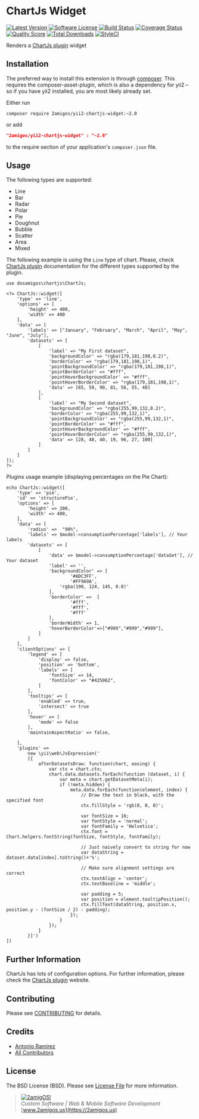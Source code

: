 ChartJs Widget
==============

[![Latest Version](https://img.shields.io/github/tag/2amigos/yii2-chartjs-widget.svg?style=flat-square&label=release)](https://github.com/2amigos/yii2-chartjs-widget/tags)
[![Software License](https://img.shields.io/badge/license-BSD-brightgreen.svg?style=flat-square)](LICENSE.md)
[![Build Status](https://img.shields.io/travis/2amigos/yii2-chartjs-widget/master.svg?style=flat-square)](https://travis-ci.org/2amigos/yii2-chartjs-widget)
[![Coverage Status](https://img.shields.io/scrutinizer/coverage/g/2amigos/yii2-chartjs-widget.svg?style=flat-square)](https://scrutinizer-ci.com/g/2amigos/yii2-chartjs-widget/code-structure)
[![Quality Score](https://img.shields.io/scrutinizer/g/2amigos/yii2-chartjs-widget.svg?style=flat-square)](https://scrutinizer-ci.com/g/2amigos/yii2-chartjs-widget)
[![Total Downloads](https://poser.pugx.org/2amigos/yii2-chartjs-widget/downloads)](https://packagist.org/packages/2amigos/yii2-chartjs-widget) 
[![StyleCI](https://styleci.io/repos/16515084/shield?branch=master)](https://styleci.io/repos/16515084)

Renders a [ChartJs plugin](http://www.chartjs.org/docs/) widget

Installation
------------
The preferred way to install this extension is through [composer](http://getcomposer.org/download/). This requires the 
composer-asset-plugin, which is also a dependency for yii2 – so if you have yii2 installed, you are most likely already 
set.


Either run

```
composer require 2amigos/yii2-chartjs-widget:~2.0
```
or add

```json
"2amigos/yii2-chartjs-widget" : "~2.0"
```

to the require section of your application's `composer.json` file.

Usage
-----
The following types are supported: 

- Line 
- Bar 
- Radar 
- Polar 
- Pie 
- Doughnut 
- Bubble 
- Scatter 
- Area 
- Mixed

The following example is using the `Line` type of chart. Please, check [ChartJs plugin](http://www.chartjs.org/docs/) 
documentation for the different types supported by the plugin.

```
use dosamigos\chartjs\ChartJs;

<?= ChartJs::widget([
    'type' => 'line',
    'options' => [
        'height' => 400,
        'width' => 400
    ],
    'data' => [
        'labels' => ["January", "February", "March", "April", "May", "June", "July"],
        'datasets' => [
            [
                'label' => "My First dataset",
                'backgroundColor' => "rgba(179,181,198,0.2)",
                'borderColor' => "rgba(179,181,198,1)",
                'pointBackgroundColor' => "rgba(179,181,198,1)",
                'pointBorderColor' => "#fff",
                'pointHoverBackgroundColor' => "#fff",
                'pointHoverBorderColor' => "rgba(179,181,198,1)",
                'data' => [65, 59, 90, 81, 56, 55, 40]
            ],
            [
                'label' => "My Second dataset",
                'backgroundColor' => "rgba(255,99,132,0.2)",
                'borderColor' => "rgba(255,99,132,1)",
                'pointBackgroundColor' => "rgba(255,99,132,1)",
                'pointBorderColor' => "#fff",
                'pointHoverBackgroundColor' => "#fff",
                'pointHoverBorderColor' => "rgba(255,99,132,1)",
                'data' => [28, 48, 40, 19, 96, 27, 100]
            ]
        ]
    ]
]);
?>
```
Plugins usage example (displaying percentages on the Pie Chart):
```
echo ChartJs::widget([
    'type' => 'pie',
    'id' => 'structurePie',
    'options' => [
        'height' => 200,
        'width' => 400,
    ],
    'data' => [
        'radius' =>  "90%",
        'labels' => $model->consumptionPercentage['labels'], // Your labels
        'datasets' => [
            [
                'data' => $model->consumptionPercentage['dataSet'], // Your dataset
                'label' => '',
                'backgroundColor' => [
                        '#ADC3FF',
                        '#FF9A9A',
                    'rgba(190, 124, 145, 0.8)'
                ],
                'borderColor' =>  [
                        '#fff',
                        '#fff',
                        '#fff'
                ],
                'borderWidth' => 1,
                'hoverBorderColor'=>["#999","#999","#999"],                
            ]
        ]
    ],
    'clientOptions' => [
        'legend' => [
            'display' => false,
            'position' => 'bottom',
            'labels' => [
                'fontSize' => 14,
                'fontColor' => "#425062",
            ]
        ],
        'tooltips' => [
            'enabled' => true,
            'intersect' => true
        ],
        'hover' => [
            'mode' => false
        ],
        'maintainAspectRatio' => false,

    ],
    'plugins' =>
        new \yii\web\JsExpression('
        [{
            afterDatasetsDraw: function(chart, easing) {
                var ctx = chart.ctx;
                chart.data.datasets.forEach(function (dataset, i) {
                    var meta = chart.getDatasetMeta(i);
                    if (!meta.hidden) {
                        meta.data.forEach(function(element, index) {
                            // Draw the text in black, with the specified font
                            ctx.fillStyle = 'rgb(0, 0, 0)';

                            var fontSize = 16;
                            var fontStyle = 'normal';
                            var fontFamily = 'Helvetica';
                            ctx.font = Chart.helpers.fontString(fontSize, fontStyle, fontFamily);

                            // Just naively convert to string for now
                            var dataString = dataset.data[index].toString()+'%';

                            // Make sure alignment settings are correct
                            ctx.textAlign = 'center';
                            ctx.textBaseline = 'middle';

                            var padding = 5;
                            var position = element.tooltipPosition();
                            ctx.fillText(dataString, position.x, position.y - (fontSize / 2) - padding);
                        });
                    }
                });
            }
        }]')
])
```


Further Information
-------------------
ChartJs has lots of configuration options. For further information, please check the
[ChartJs plugin](http://www.chartjs.org/docs/) website.

Contributing
------------

Please see [CONTRIBUTING](CONTRIBUTING.md) for details.

Credits
-------

- [Antonio Ramirez](https://github.com/tonydspaniard)
- [All Contributors](../../contributors)

License
-------

The BSD License (BSD). Please see [License File](LICENSE.md) for more information.

> [![2amigOS!](http://www.gravatar.com/avatar/55363394d72945ff7ed312556ec041e0.png)](http://www.2amigos.us)  
> <i>Custom Software | Web & Mobile Software Development</i>  
> [www.2amigos.us](https://2amigos.us)
